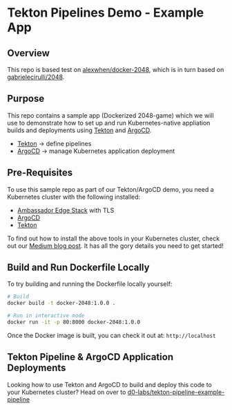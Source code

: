 # Tekton Pipelines Demo - Example App

## Overview

This repo is based test on [alexwhen/docker-2048](https://github.com/alexwhen/docker-2048), which is in turn based on [gabrielecirulli/2048](https://github.com/gabrielecirulli/2048).

## Purpose

This repo contains a sample app (Dockerized 2048-game) which we will use to demonstrate how to set up and run Kubernetes-native appliation builds and deployments using [Tekton](https://tekton.dev) and [ArgoCD](https://argoproj.github.io).

* [Tekton](https://tekton.dev) &rarr; define pipelines
* [ArgoCD](https://argoproj.github.io) &rarr; manage Kubernetes application deployment

## Pre-Requisites

To use this sample repo as part of our Tekton/ArgoCD demo, you need a Kubernetes cluster with the following installed:
* [Ambassador Edge Stack](https://www.getambassador.io) with TLS
* [ArgoCD](https://argoproj.github.io)
* [Tekton](https://tekton.dev)

To find out how to install the above tools in your Kubernetes cluster, check out our [Medium blog post](https://medium.com/dzerolabs/installing-ambassador-argocd-and-tekton-on-kubernetes-540aacc983b9). It has all the gory details you need to get started!

## Build and Run Dockerfile Locally

To try building and running the Dockerfile locally yourself:

```bash
# Build
docker build -t docker-2048:1.0.0 .

# Run in interactive mode
docker run -it -p 80:8000 docker-2048:1.0.0
```

Once the Docker image is built, you can check it out at: `http://localhost`

## Tekton Pipeline & ArgoCD Application Deployments

Looking how to use Tekton and ArgoCD to build and deploy this code to your Kubernetes cluster? Head on over to [d0-labs/tekton-pipeline-example-pipeline](https://github.com/d0-labs/tekton-pipeline-example-pipeline)

